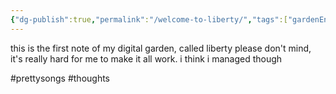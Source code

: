 ```yaml
---
{"dg-publish":true,"permalink":"/welcome-to-liberty/","tags":["gardenEntry"],"created":"2025-06-19T13:28:42.565-05:00"}
---
```



this is the first note of my digital garden, called liberty
please don't mind, it's really hard for me to make it all work. i think i managed though


#prettysongs
#thoughts
